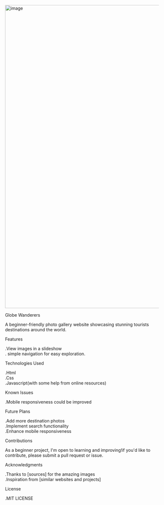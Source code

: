<img width="994" alt="image" src="https://github.com/user-attachments/assets/68e44d33-5196-44da-89e0-800a2671cecc" />


Globe Wanderers<br>
  <p> A beginner-friendly photo gallery website showcasing stunning tourists destinations around the world.<br></p>
   Features <br>
             <p>.View images in a slideshow <br>
             . simple navigation for easy exploration.<br></p>
    Technologies Used<br>
            <p>.Html<br>
            .Css<br>
           .Javascript(with some help from online resources)<br></p>
      Known Issues<br>
            <p>.Mobile responsiveness could be improved<br><p>
      Future Plans<br>
           <p> .Add more destination photos<br>
            .Implement search functionality <br>
            .Enhance mobile responsiveness <br><p>
      Contributions <br>
            <p> As a beginner project, I'm open to learning and improving!if you'd like to contribute, please submit a pull request or issue.<br><p>
      Acknowledgments <br>
            <p>.Thanks to [sources] for the amazing images<br>
            .Inspiration from [similar websites and projects]<br><p>
      License <br>
           <p> .MIT LICENSE <p>
         
